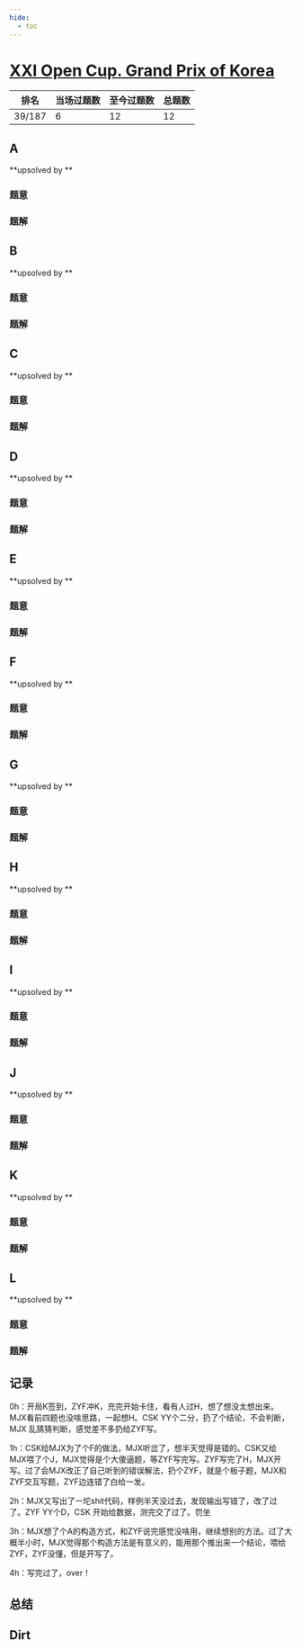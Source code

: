 ```yaml
---
hide:
  - toc
---
```


# [XXI Open Cup. Grand Prix of Korea](https://codeforces.com/gym/102759)

| 排名   | 当场过题数 | 至今过题数 | 总题数 |
| ------ | ---------- | ---------- | ------ |
| 39/187 | 6          | 12         | 12     |

## **A**

**upsolved by **

### 题意



### 题解



## **B**

**upsolved by **

### 题意



### 题解



## **C**

**upsolved by **

### 题意



### 题解



## **D**

**upsolved by **

### 题意



### 题解



## **E**

**upsolved by **

### 题意



### 题解



## **F**

**upsolved by **

### 题意



### 题解



## **G**

**upsolved by **

### 题意



### 题解



## **H**

**upsolved by **

### 题意



### 题解



## **I**

**upsolved by **

### 题意



### 题解



## **J**

**upsolved by **

### 题意



### 题解



## **K**

**upsolved by **

### 题意



### 题解



## **L**

**upsolved by **

### 题意



### 题解



## **记录**

0h：开局K签到，ZYF冲K，充完开始卡住，看有人过H，想了想没太想出来。MJX看前四题也没啥思路，一起想H。CSK YY个二分，扔了个结论，不会判断，MJX 乱猜猜判断，感觉差不多扔给ZYF写。

1h：CSK给MJX为了个F的做法，MJX听岔了，想半天觉得是错的。CSK又给MJX喂了个J，MJX觉得是个大傻逼题，等ZYF写完写。ZYF写完了H，MJX开写。过了会MJX改正了自己听到的错误解法，扔个ZYF，就是个板子题，MJX和ZYF交互写题，ZYF边连错了白给一发。

2h：MJX又写出了一坨shit代码，样例半天没过去，发现输出写错了，改了过了。ZYF YY个D，CSK 开始给数据，测完交了过了。罚坐

3h：MJX想了个A的构造方式，和ZYF说完感觉没啥用，继续想别的方法。过了大概半小时，MJX觉得那个构造方法是有意义的，能用那个推出来一个结论，喂给ZYF，ZYF没懂，但是开写了。

4h：写完过了，over！

## **总结**

## **Dirt**



